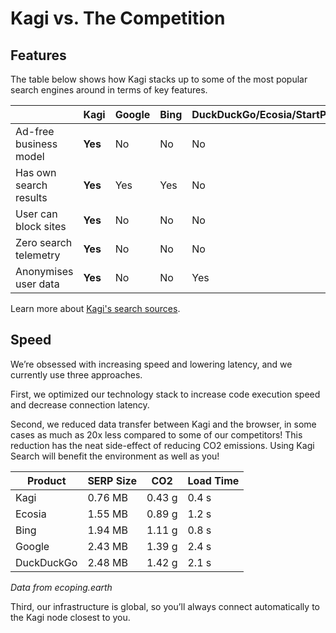 # Kagi vs. The Competition

## Features

The table below shows how Kagi stacks up to some of the most popular search engines around in terms of key features.

|  | Kagi | Google | Bing | DuckDuckGo/Ecosia/StartPage | Brave | 
| --- | --- | --- | --- | --- | --- | 
| Ad-free business model | **Yes** | No | No | No | No | 
| Has own search results | **Yes** | Yes | Yes | No | Yes | 
| User can block sites | **Yes** | No | No | No | No | 
| Zero search telemetry | **Yes** | No | No | No | No | 
| Anonymises user data | **Yes** | No | No | Yes | Yes | 

Learn more about [Kagi's search sources](https://help.kagi.com/kagi/search-details/search-sources.html).

## Speed

We’re obsessed with increasing speed and lowering latency, and we currently use three approaches.

First, we optimized our technology stack to increase code execution speed and decrease connection latency.

Second, we reduced data transfer between Kagi and the browser, in some cases as much as 20x less compared to some of our competitors! This reduction has the neat side-effect of reducing CO2 emissions. Using Kagi Search will benefit the environment as well as you!

| Product | SERP Size | CO2 | Load Time |
| --- | --- | --- | --- |
| Kagi | 0.76 MB | 0.43 g | 0.4 s |
| Ecosia | 1.55 MB | 0.89 g | 1.2 s |
| Bing | 1.94 MB | 1.11 g | 0.8 s |
| Google | 2.43 MB | 1.39 g | 2.4 s |
| DuckDuckGo | 2.48 MB | 1.42 g | 2.1 s |
*Data from ecoping.earth*

Third, our infrastructure is global, so you’ll always connect automatically to the Kagi node closest to you.
